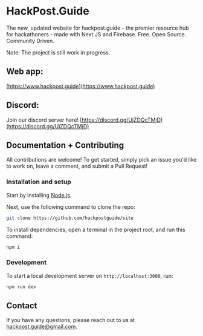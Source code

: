# HackPost.Guide

The new, updated website for hackpost.guide - the premier resource hub for hackathoners - made with Next.JS and Firebase. Free. Open Source. Community Driven.

Note: The project is still work in progress.

## Web app:

[https://www.hackpost.guide](https://www.hackpost.guide)

## Discord:

Join our discord server here! [https://discord.gg/UjZDQcTMjD](https://discord.gg/UjZDQcTMjD)

## Documentation + Contributing

All contributions are welcome! To get started, simply pick an issue you'd like to work on, leave a comment, and submit a Pull Request!

### Installation and setup

Start by installing [Node.js](https://nodejs.org/).

Next, use the following command to clone the repo:

```bash
git clone https://github.com/hackpostguide/site
```

To install dependencies, open a terminal in the project root, and run this command:

```bash
npm i
```

### Development

To start a local development server on `http://localhost:3000`, run:

```bash
npm run dev
```

## Contact

If you have any questions, please reach out to us at [hackpost.guide@gmail.com](hackpost.guide@gmail.com).
